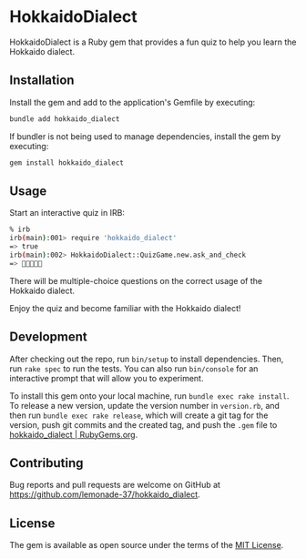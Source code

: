 # HokkaidoDialect

HokkaidoDialect is a Ruby gem that provides a fun quiz to help you learn the Hokkaido dialect.

## Installation

Install the gem and add to the application's Gemfile by executing:

```bash
bundle add hokkaido_dialect
```

If bundler is not being used to manage dependencies, install the gem by executing:

```bash
gem install hokkaido_dialect
```

## Usage

Start an interactive quiz in IRB:

```bash
% irb
irb(main):001> require 'hokkaido_dialect'
=> true
irb(main):002> HokkaidoDialect::QuizGame.new.ask_and_check
=> 🦀🐻🐄💫✨
```

There will be multiple-choice questions on the correct usage of the Hokkaido dialect.

Enjoy the quiz and become familiar with the Hokkaido dialect!

## Development

After checking out the repo, run `bin/setup` to install dependencies. Then, run `rake spec` to run the tests. You can also run `bin/console` for an interactive prompt that will allow you to experiment.

To install this gem onto your local machine, run `bundle exec rake install`. To release a new version, update the version number in `version.rb`, and then run `bundle exec rake release`, which will create a git tag for the version, push git commits and the created tag, and push the `.gem` file to [hokkaido_dialect | RubyGems.org](https://rubygems.org/gems/hokkaido_dialect).

## Contributing

Bug reports and pull requests are welcome on GitHub at https://github.com/lemonade-37/hokkaido_dialect.

## License

The gem is available as open source under the terms of the [MIT License](https://opensource.org/licenses/MIT).
